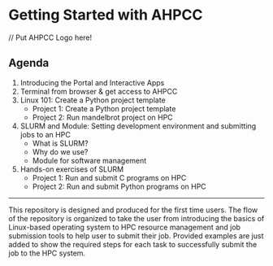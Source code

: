 # Getting Started with AHPCC

// Put AHPCC Logo here!

## Agenda
1. Introducing the Portal and Interactive Apps
2. Terminal from browser & get access to AHPCC
3. Linux 101: Create a Python project template
   + Project 1: Create a Python project template
   + Project 2: Run mandelbrot project on HPC
4. SLURM and Module: Setting development environment and submitting jobs to an HPC
    + What is SLURM?
    + Why do we use?
    + Module for software management
5. Hands-on exercises of SLURM
    + Project 1: Run and submit C programs on HPC
    + Project 2: Run and submit Python programs on HPC

-----

This repository is designed and produced for the first time users. The flow of the repository is organized to take the user from introducing the basics of Linux-based operating system to HPC resource management and job submission tools to help user to submit their job. Provided examples are just added to show the required steps for each task to successfully submit the job to the HPC system.

